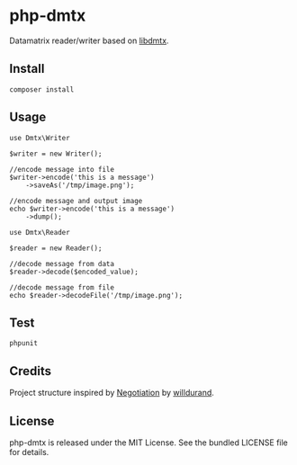 # php-dmtx

Datamatrix reader/writer based on [libdmtx](http://www.libdmtx.org/).

## Install

```
composer install
```

## Usage

```
use Dmtx\Writer

$writer = new Writer();

//encode message into file
$writer->encode('this is a message')
    ->saveAs('/tmp/image.png');

//encode message and output image 
echo $writer->encode('this is a message')
    ->dump();
```

```
use Dmtx\Reader

$reader = new Reader();

//decode message from data
$reader->decode($encoded_value);

//decode message from file 
echo $reader->decodeFile('/tmp/image.png');
```

## Test

```
phpunit
```

## Credits

Project structure inspired by
[Negotiation](https://github.com/willdurand/Negotiation) by
[willdurand](https://github.com/willdurand).

## License

php-dmtx is released under the MIT License. See the bundled LICENSE file for
details.
